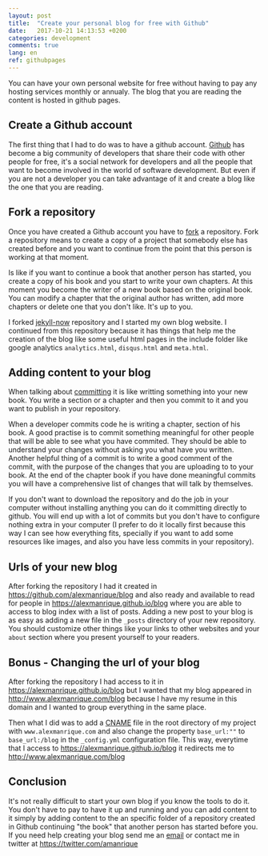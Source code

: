 ```yaml
---
layout: post
title:  "Create your personal blog for free with Github"
date:   2017-10-21 14:13:53 +0200
categories: development
comments: true
lang: en
ref: githubpages
---
```


You can have your own personal website for free without having to pay any hosting services monthly or annualy. The blog that you are reading the content is hosted in github pages. 

Create a Github account 
----------------------------
The first thing that I had to do was to have a github account. <a href="https://github.com/">Github</a> has become a big community of developers that share their code with other people for free, it's a social network for developers and all the people that want to become involved in the world of software development. But even if you are not a developer you can take advantage of it and create a blog like the one that you are reading.

Fork a repository
----------------------------
Once you have created a Github account you have to <a href="https://en.wikipedia.org/wiki/Fork_(software_development)">fork</a> a repository. Fork a repository means to create a copy of a project that somebody else has created before and you want to continue from the point that this person is working at that moment. 

Is like if you want to continue a book that another person has started, you create a copy of his book and you start to write your own chapters. At this moment you become the writer of a new book based on the original book. You can modify a chapter that the original author has written, add more chapters or delete one that you don't like. It's up to you.

I forked <a href="https://github.com/barryclark/jekyll-now">jekyll-now</a> repository and I started my own blog website. I continued from this repository because it has things that help me the creation of the blog like some useful html pages in the include folder like google analytics `analytics.html`, `disqus.html` and `meta.html`. 

Adding content to your blog
-----------------------------
When talking about <a href="https://en.wikipedia.org/wiki/Commit_(version_control)">committing</a> it is like writting something into your new book. You write a section or a chapter and then you commit to it and you want to publish in your repository. 

When a developer commits code he is writing a chapter, section of his book. A good practise is to commit something meaningful for other people that will be able to see what you have commited. They should be able to understand your changes without asking you what have you written. Another helpful thing of a commit is to write a good comment of the commit, with the purpose of the changes that you are uploading to to your book. At the end of the chapter book if you have done meaningful commits you will have a comprehensive list of changes that will talk by themselves.   

If you don't want to download the repository and do the job in your computer without installing anything you can do it committing directly to github. You will end up with a lot of commits but you don't have to configure nothing extra in your computer (I prefer to do it locally first because this way I can see how everything fits, specially if you want to add some resources like images, and also you have less commits in your repository).

Urls of your new blog
-----------------------------
After forking the repository I had it created in <a href="https://github.com/alexmanrique/blog">https://github.com/alexmanrique/blog</a> and also ready and available to read for people in <a href="https://alexmanrique.github.io/blog">https://alexmanrique.github.io/blog</a> where you are able to access to blog index with a list of posts. Adding a new post to your blog is as easy as adding a new file in the `_posts` directory of your new repository. You should customize other things like your links to other websites and your `about` section where you present yourself to your readers. 

Bonus - Changing the url of your blog
-------------------------------
After forking the repository I had access to it in <a href="https://alexmanrique.github.io/blog">https://alexmanrique.github.io/blog</a> but I wanted that my blog appeared in <a href="http://www.alexmanrique.com/blog">http://www.alexmanrique.com/blog</a> because I have my resume in this domain and I wanted to group everything in the same place. 

Then what I did was to add a <a href="https://github.com/alexmanrique/blog/blob/master/CNAME">CNAME</a> file in the root directory of my project with `www.alexmanrique.com` and also change the property `base_url:""` to `base_url:/blog` in the `_config.yml` configuration file. This way, everytime that I access to <a href="https://alexmanrique.github.io/blog">https://alexmanrique.github.io/blog</a> it redirects me to <a href="http://www.alexmanrique.com/blog">http://www.alexmanrique.com/blog</a>

Conclusion
--------------------------
It's not really difficult to start your own blog if you know the tools to do it. You don't have to pay to have it up and running and you can add content to it simply by adding content to the an specific folder of a repository created in Github continuing "the book" that another person has started before you.
If you need help creating your blog send me an <a href="contact@alexmanrique.com">email</a> or contact me in twitter at <a href="https://twitter.com/amanrique">https://twitter.com/amanrique</a>





